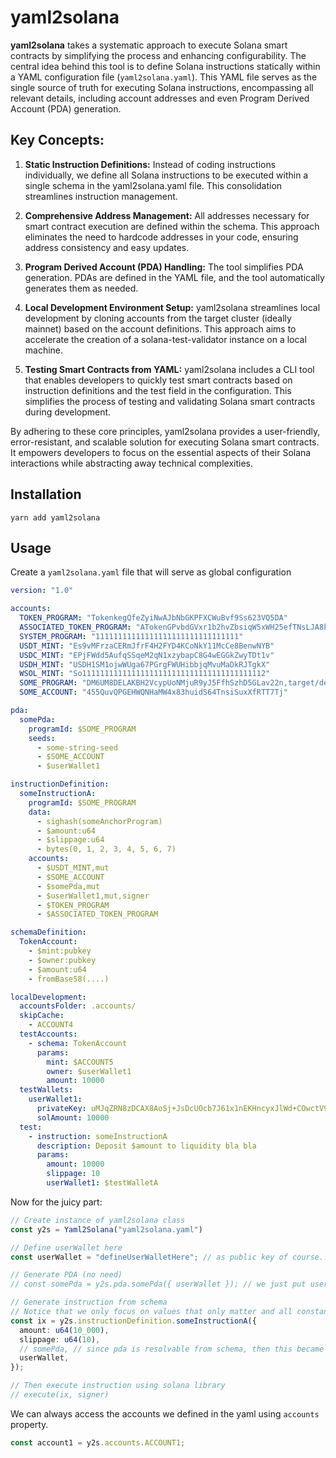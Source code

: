 # yaml2solana

**yaml2solana** takes a systematic approach to execute Solana smart contracts by simplifying the process and enhancing configurability. The central idea behind this tool is to define Solana instructions statically within a YAML configuration file (`yaml2solana.yaml`). This YAML file serves as the single source of truth for executing Solana instructions, encompassing all relevant details, including account addresses and even Program Derived Account (PDA) generation.

## Key Concepts:

1. **Static Instruction Definitions:** Instead of coding instructions individually, we define all Solana instructions to be executed within a single schema in the yaml2solana.yaml file. This consolidation streamlines instruction management.

2. **Comprehensive Address Management:** All addresses necessary for smart contract execution are defined within the schema. This approach eliminates the need to hardcode addresses in your code, ensuring address consistency and easy updates.

3. **Program Derived Account (PDA) Handling:** The tool simplifies PDA generation. PDAs are defined in the YAML file, and the tool automatically generates them as needed.

4. **Local Development Environment Setup:** yaml2solana streamlines local development by cloning accounts from the target cluster (ideally mainnet) based on the account definitions. This approach aims to accelerate the creation of a solana-test-validator instance on a local machine.

5. **Testing Smart Contracts from YAML:** yaml2solana includes a CLI tool that enables developers to quickly test smart contracts based on instruction definitions and the test field in the configuration. This simplifies the process of testing and validating Solana smart contracts during development.

By adhering to these core principles, yaml2solana provides a user-friendly, error-resistant, and scalable solution for executing Solana smart contracts. It empowers developers to focus on the essential aspects of their Solana interactions while abstracting away technical complexities.

## Installation

`yarn add yaml2solana`

## Usage

Create a `yaml2solana.yaml` file that will serve as global configuration

```yaml
version: "1.0"

accounts:
  TOKEN_PROGRAM: "TokenkegQfeZyiNwAJbNbGKPFXCWuBvf9Ss623VQ5DA"
  ASSOCIATED_TOKEN_PROGRAM: "ATokenGPvbdGVxr1b2hvZbsiqW5xWH25efTNsLJA8knL"
  SYSTEM_PROGRAM: "11111111111111111111111111111111"
  USDT_MINT: "Es9vMFrzaCERmJfrF4H2FYD4KCoNkY11McCe8BenwNYB"
  USDC_MINT: "EPjFWdd5AufqSSqeM2qN1xzybapC8G4wEGGkZwyTDt1v"
  USDH_MINT: "USDH1SM1ojwWUga67PGrgFWUHibbjqMvuMaDkRJTgkX"
  WSOL_MINT: "So11111111111111111111111111111111111111112"
  SOME_PROGRAM: "DM6UM8DELAKBH2VcypUoNMjuR9yJ5FfhSzhD5GLav22n,target/deploy/some_program.so"
  SOME_ACCOUNT: "455QuvQPGEHWQNHaMW4x83huidS64TnsiSuxXfRTT7Tj"

pda:
  somePda:
    programId: $SOME_PROGRAM
    seeds:
      - some-string-seed
      - $SOME_ACCOUNT
      - $userWallet1

instructionDefinition:
  someInstructionA:
    programId: $SOME_PROGRAM
    data:
      - sighash(someAnchorProgram)
      - $amount:u64
      - $slippage:u64
      - bytes(0, 1, 2, 3, 4, 5, 6, 7)
    accounts:
      - $USDT_MINT,mut
      - $SOME_ACCOUNT
      - $somePda,mut
      - $userWallet1,mut,signer
      - $TOKEN_PROGRAM
      - $ASSOCIATED_TOKEN_PROGRAM

schemaDefinition:
  TokenAccount:
    - $mint:pubkey
    - $owner:pubkey
    - $amount:u64
    - fromBase58(....)

localDevelopment:
  accountsFolder: .accounts/
  skipCache:
    - ACCOUNT4
  testAccounts:
    - schema: TokenAccount
      params:
        mint: $ACCOUNT5
        owner: $userWallet1
        amount: 10000
  testWallets:
    userWallet1:
      privateKey: uMJqZRN8zDCAX8AoSj+JsDcUOcb7J61x1nEKHncyxJlWd+COwctV9eKLYK6NIABCqBdfPCcHgwRUJLb+lnNPYw==
      solAmount: 10000
  test:
    - instruction: someInstructionA
      description: Deposit $amount to liquidity bla bla
      params:
        amount: 10000
        slippage: 10
        userWallet1: $testWalletA
```

Now for the juicy part:

```ts
// Create instance of yaml2solana class
const y2s = Yaml2Solana("yaml2solana.yaml")

// Define userWallet here
const userWallet = "defineUserWalletHere"; // as public key of course...

// Generate PDA (no need)
// const somePda = y2s.pda.somePda({ userWallet }); // we just put userWallet variable here. Everything is defined in the yaml config file.

// Generate instruction from schema
// Notice that we only focus on values that only matter and all constant stuff are already defined in the config.
const ix = y2s.instructionDefinition.someInstructionA({
  amount: u64(10_000),
  slippage: u64(10),
  // somePda, // since pda is resolvable from schema, then this became optional
  userWallet,
});

// Then execute instruction using solana library
// execute(ix, signer)
```

We can always access the accounts we defined in the yaml using `accounts` property.

```ts
const account1 = y2s.accounts.ACCOUNT1;
```
